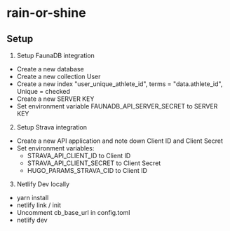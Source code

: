 # rain-or-shine

## Setup

1. Setup FaunaDB integration
  - Create a new database
  - Create a new collection User
  - Create a new index "user_unique_athlete_id", terms = "data.athlete_id", Unique = checked
  - Create a new SERVER KEY
  - Set environment variable FAUNADB_API_SERVER_SECRET to SERVER KEY

2. Setup Strava integration
  - Create a new API application and note down Client ID and Client Secret
  - Set environment variables:
    - STRAVA_API_CLIENT_ID to Client ID
    - STRAVA_API_CLIENT_SECRET to Client Secret
    - HUGO_PARAMS_STRAVA_CID to Client ID


3. Netlify Dev locally
  - yarn install
  - netlify link / init
  - Uncomment cb_base_url in config.toml
  - netlify dev
